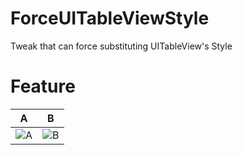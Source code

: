 # ForceUITableViewStyle

Tweak that can force substituting UITableView's Style

# Feature
|  A  |  B  |
| ---- | ---- |
|  ![A](https://user-images.githubusercontent.com/50244599/175030331-97789527-cb1d-44c0-b36e-f4f49e56f2e5.PNG)  | ![B](https://user-images.githubusercontent.com/50244599/175030246-95eb1ff7-e7db-4133-91ea-82b3e571dbc5.PNG)  


